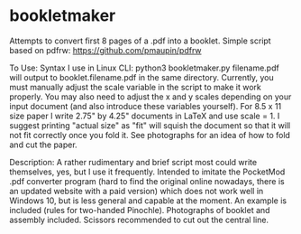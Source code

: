# bookletmaker
Attempts to convert first 8 pages of a .pdf into a booklet. Simple script based on pdfrw: https://github.com/pmaupin/pdfrw

To Use: Syntax I use in Linux CLI: python3 bookletmaker.py filename.pdf will output to booklet.filename.pdf in the same directory. Currently, you must manually adjust the scale variable in the script to make it work properly. You may also need to adjust the x and y scales depending on your input document (and also introduce these variables yourself). For 8.5 x 11 size paper I write 2.75" by 4.25" documents in LaTeX and use scale = 1. I suggest printing "actual size" as "fit" will squish the document so that it will not fit correctly once you fold it. See photographs for an idea of how to fold and cut the paper. 

Description: A rather rudimentary and brief script most could write themselves, yes, but I use it frequently. Intended to imitate the PocketMod .pdf converter program (hard to find the original online nowadays, there is an updated website with a paid version) which does not work well in Windows 10, but is less general and capable at the moment. An example is included (rules for two-handed Pinochle). Photographs of booklet and assembly included. Scissors recommended to cut out the central line. 


